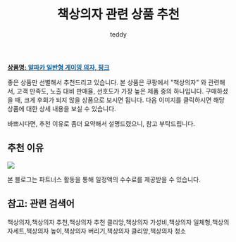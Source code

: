 ﻿---
layout: post
title:  "책상의자 관련 상품 추천"
author: teddy
categories: [ 가구/인테리어 ]
tags: [책상의자,책상의자 추천,책상의자 추천 클리앙,책상의자 가성비,책상의자 일체형,책상의자세트,책상의자 높이,책상의자 버리기,책상의자 클리앙,책상의자 청소]
image: https://static.coupangcdn.com/image/retail/images/186782211202936-2b5c5419-51bb-4856-8ba2-9d33c103457e.jpg 
description: "쿠팡에서 책상의자 관련 상품으로 가장 고객 선호도가 높은 제품 중 하나입니다."
---

<a href="https://link.coupang.com/re/AFFSDP?lptag=AF7868842&pageKey=175353371&itemId=2299542645&vendorItemId=70296483606&traceid=V0-153-5db91b621cb34eeb"><b>상품명: <font color='#01579B'>알파카 일반형 게이밍 의자, 핑크</font></b></a>

좋은 상품만 선별해서 추천드리고 있습니다.
본 상품은 쿠팡에서 "책상의자" 와 관련해서, 고객 만족도, 노출 대비 판매율, 선호도가 가장 높은 제품 중의 하나입니다.
구매하셨을 때, 크게 후회가 되지 않을 상품으로 보시면 됩니다. 
다음 이미지를 클릭하시면 해당 상품에 대한 상세 내용을 보실 수 있습니다.

바쁘시다면, 추천 이유로 좀더 요약해서 설명드렸으니, 참고 부탁드립니다.

## 추천 이유 

<a href="https://link.coupang.com/re/AFFSDP?lptag=AF7868842&pageKey=175353371&itemId=2299542645&vendorItemId=70296483606&traceid=V0-153-5db91b621cb34eeb"><img src="https://thumbnail9.coupangcdn.com/thumbnails/remote/q89/image/retail/images/2020/02/24/16/1/2ba5eaa5-6ec3-4e4b-ab25-3b151fa0a4bf.jpg"></a> 

본 블로그는 파트너스 활동을 통해 일정액의 수수료를 제공받을 수 있습니다.

## 참고: 관련 검색어    
책상의자,책상의자 추천,책상의자 추천 클리앙,책상의자 가성비,책상의자 일체형,책상의자세트,책상의자 높이,책상의자 버리기,책상의자 클리앙,책상의자 청소